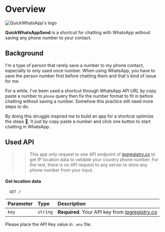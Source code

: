 # Overview

![QuickWhatsApp's logo](https://cdn.discordapp.com/attachments/1161166907265777674/1161166987628662797/qwas.png?ex=65375007&is=6524db07&hm=6f23af0e8c18cd9ef5b232c12374c9185962aaedf9377c4097a9cd65fa4a1b8f&)

**QuickWhatsAppSend** is a shortcut for chatting with WhatsApp without saving any phone number to your contact.

## Background

I'm a type of person that rarely save a number to my phone contact, especially to only used once number. When using WhatsApp, you have to save the person number first before chatting them and that's kind of issue for me.

For a while, I've been used a shortcut through WhatsApp API URL by copy paste a number to `phone` query then fix the number format to fit in before chatting without saving a number. Somehow this practice still need more steps to do.

By doing this struggle inspired me to build an app for a shortcut optimize the steps 🤩. It just by copy paste a number and click one button to start chatting in WhatsApp.

## Used API

> > This app only request to one API endpoint of [ipgregistry.co](https://ipregistry.co/) to get IP location data to validate your country phone number. For the rest, there is no API request to any server to store any phone number from your input.

#### Get location data

```http
  GET /
```

| Parameter | Type     | Description                                                              |
| :-------- | :------- | :----------------------------------------------------------------------- |
| `key`     | `string` | **Required**. Your API key from [ipgregistry.co](https://ipregistry.co/) |

Please place the API Key value in `.env` file.
